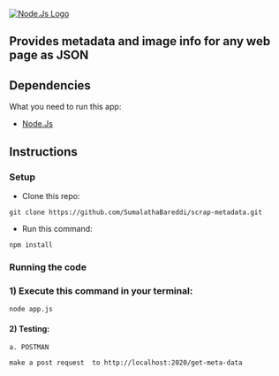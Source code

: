 [![Node.Js  Logo](http://sub1.kevinchisholm.com/blog/images/node-js-logo.png)](https://nodejs.org/)


## Provides metadata and image info for any web page as JSON 

## Dependencies

What you need to run this app:

* [Node.Js](https://nodejs.org)

## Instructions

### Setup

* Clone this repo:

```
git clone https://github.com/SumalathaBareddi/scrap-metadata.git
```

* Run this command:

```
npm install
```

### Running the code

### 1) Execute this command in your terminal:

```
node app.js
```

#### 2) Testing:

```
a. POSTMAN

make a post request  to http://localhost:2020/get-meta-data
```
